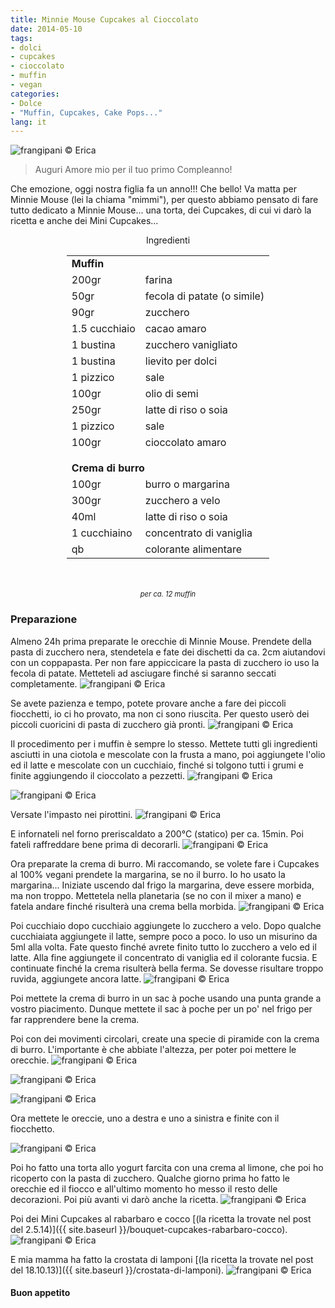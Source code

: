 ```yaml
---
title: Minnie Mouse Cupcakes al Cioccolato
date: 2014-05-10
tags:
- dolci
- cupcakes
- cioccolato
- muffin
- vegan
categories:
- Dolce
- "Muffin, Cupcakes, Cake Pops..."
lang: it
---
```

![](header.jpg "frangipani © Erica")

> Auguri Amore mio per il tuo primo Compleanno!

Che emozione, oggi nostra figlia fa un anno!!! Che bello! Va matta per Minnie Mouse (lei la chiama "mimmi"), per questo abbiamo pensato di fare tutto dedicato a Minnie Mouse... una torta, dei Cupcakes, di cui vi darò la ricetta e anche dei Mini Cupcakes...


<div id="wrapper" style="text-align: center">
      <div id="yourdiv" style="display: inline-block;">
    <div class="ingredients">
      <div class="ingredients-title">Ingredienti</div>
      <table>
        <tbody>
          <tr>
            <td colspan="2"><b>Muffin</b></td>
          </tr>
          <tr>
            <td>200gr</td>
            <td>farina</td>
          </tr>
          <tr>
            <td>50gr</td>
            <td>fecola di patate (o simile)</td>
          </tr>
          <tr>
            <td>90gr</td>
            <td>zucchero</td>
          </tr>
          <tr>
            <td>1.5 cucchiaio</td>
            <td>cacao amaro</td>
          </tr>
          <tr>
            <td>1 bustina</td>
            <td>zucchero vanigliato</td>
          </tr>
          <tr>
            <td>1 bustina</td>
            <td>lievito per dolci</td>
          </tr>
          <tr>
            <td>1 pizzico</td>
            <td>sale</td>
          </tr>
          <tr> 
            <td>100gr</td>
            <td>olio di semi</td>
          </tr>
          <tr>
            <td>250gr</td>
            <td>latte di riso o soia</td>
          </tr>
          <tr>      
            <td>1 pizzico</td>
            <td>sale</td>
          </tr>
          <tr>      
            <td>100gr</td>
            <td>cioccolato amaro</td>
          </tr>
          <tr style="height: 15px;"></tr>
          <tr>          
            <td colspan="2"><b>Crema di burro</b></td>
          </tr>
          <tr>
            <td>100gr</td>
            <td>burro o margarina</td>
          </tr>
          <tr>      
            <td>300gr</td>
            <td>zucchero a velo</td>
          </tr>
          <tr>
            <td>40ml</td>
            <td>latte di riso o soia</td>
          </tr>
          <tr>
            <td>1 cucchiaino</td>
            <td>concentrato di vaniglia</td>
          </tr>
          <tr>
            <td>qb</td>
            <td>colorante alimentare</td>      
          </tr>
        </tbody>
      </table>
      <br></br>
      <i class="pull-right" style="font-size: 80%;">per ca. 12 muffin</i>
    </div>
  </div>
</div>


<h3>
  <font color="grey">
    <i class="fa fa-cogs"></i>
  </font> Preparazione
</h3>

Almeno 24h prima preparate le orecchie di Minnie Mouse. Prendete della pasta di zucchero nera, stendetela e fate dei dischetti da ca. 2cm aiutandovi con un coppapasta. Per non fare appiccicare la pasta di zucchero io uso la fecola di patate. Metteteli ad asciugare finché si saranno seccati completamente. 
![](orecchie.jpg "frangipani © Erica")

Se avete pazienza e tempo, potete provare anche a fare dei piccoli fiocchetti, io ci ho provato, ma non ci sono riuscita. Per questo userò dei piccoli cuoricini di pasta di zucchero già pronti.
![](cuoricini.jpg "frangipani © Erica")

Il procedimento per i muffin è sempre lo stesso. Mettete tutti gli ingredienti asciutti in una ciotola e mescolate con la frusta a mano, poi aggiungete l'olio ed il latte e mescolate con un cucchiaio, finché si tolgono tutti i grumi e finite aggiungendo il cioccolato a pezzetti.
![](cioccolato.jpg "frangipani © Erica")

![](impasto.jpg "frangipani © Erica")

Versate l'impasto nei pirottini.
![](formine.jpg "frangipani © Erica")

E infornateli nel forno preriscaldato a 200°C (statico) per ca. 15min. Poi fateli raffreddare bene prima di decorarli.
![](sfornati.jpg "frangipani © Erica")

Ora preparate la crema di burro. Mi raccomando, se volete fare i Cupcakes al 100% vegani prendete la margarina, se no il burro. Io ho usato la margarina... Iniziate uscendo dal frigo la margarina, deve essere morbida, ma non troppo. Mettetela nella planetaria (se no con il mixer a mano) e fatela andare finché risulterà una crema bella morbida. 
![](burro.jpg "frangipani © Erica")

Poi cucchiaio dopo cucchiaio aggiungete lo zucchero a velo. Dopo qualche cucchiaiata aggiungete il latte, sempre poco a poco. Io uso un misurino da 5ml alla volta. Fate questo finché avrete finito tutto lo zucchero a velo ed il latte. Alla fine aggiungete il concentrato di vaniglia ed il colorante fucsia. E continuate finché la crema risulterà bella ferma. Se dovesse risultare troppo ruvida, aggiungete ancora latte. 
![](cremaburro.jpg "frangipani © Erica")

Poi mettete la crema di burro in un sac à poche usando una punta grande a vostro piacimento. Dunque mettete il sac à poche per un po' nel frigo per far rapprendere bene la crema.

Poi con dei movimenti circolari, create una specie di piramide con la crema di burro. L'importante è che abbiate l'altezza, per poter poi mettere le orecchie.
![](decorare1.jpg "frangipani © Erica")

![](decorare2.jpg "frangipani © Erica")

![](decorare3.jpg "frangipani © Erica")

Ora mettete le oreccie, uno a destra e uno a sinistra e finite con il fiocchetto.

![](risultato.jpg "frangipani © Erica")

Poi ho fatto una torta allo yogurt farcita con una crema al limone, che poi ho ricoperto con la pasta di zucchero. Qualche giorno prima ho fatto le orecchie ed il fiocco e all'ultimo momento ho messo il resto delle decorazioni. Poi più avanti vi darò anche la ricetta.
![](tortaminnie.jpg "frangipani © Erica")

Poi dei Mini Cupcakes al rabarbaro e cocco [(la ricetta la trovate nel post del 2.5.14)]({{ site.baseurl }}/bouquet-cupcakes-rabarbaro-cocco).
![](minicc.jpg "frangipani © Erica")

E mia mamma ha fatto la crostata di lamponi [(la ricetta la trovate nel post del 18.10.13)]({{ site.baseurl }}/crostata-di-lamponi).
![](crostatalamponi.jpg "frangipani © Erica")


<h4>Buon appetito
  <font color="red">
    <i class="fa fa-smile-o"></i>
  </font>
</h4>